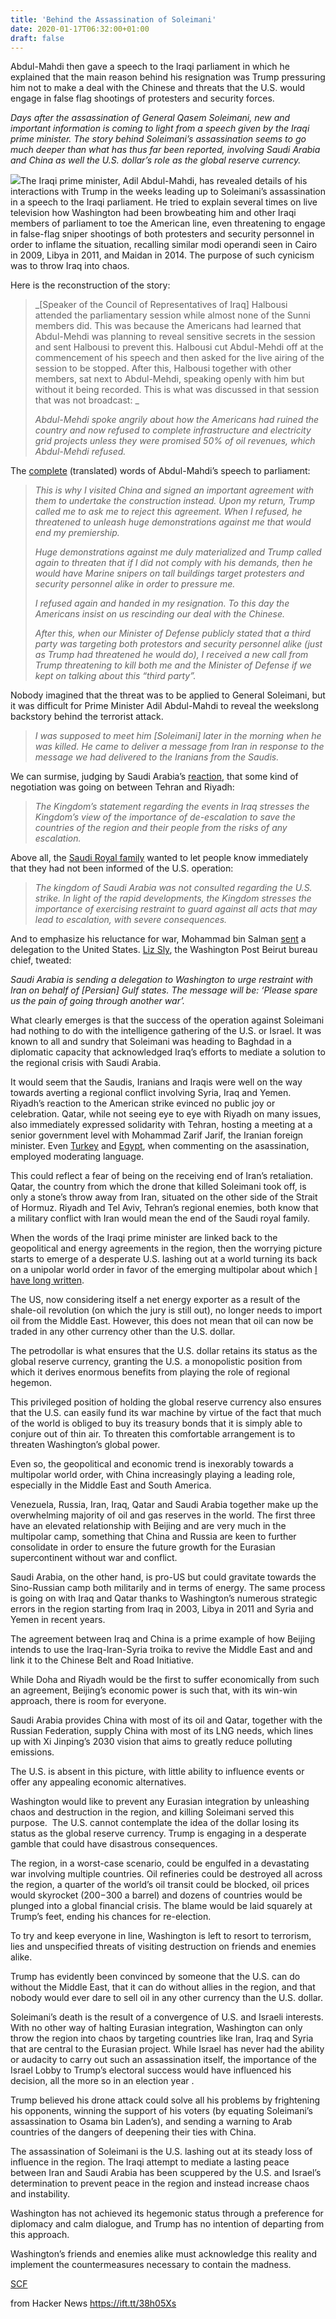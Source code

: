 ```yaml
---
title: 'Behind the Assassination of Soleimani'
date: 2020-01-17T06:32:00+01:00
draft: false
---
```


Abdul-Mahdi then gave a speech to the Iraqi parliament in which he explained that the main reason behind his resignation was Trump pressuring him not to make a deal with the Chinese and threats that the U.S. would engage in false flag shootings of protesters and security forces.

_Days after the assassination of General Qasem Soleimani, new and important information is coming to light from a speech given by the Iraqi prime minister. The story behind Soleimani’s assassination seems to go much deeper than what has thus far been reported, involving Saudi Arabia and China as well the U.S. dollar’s role as the global reserve currency._

![](https://occupypeace.com/wp-content/uploads/2020/01/syria-security-usa-iraq-pm.jpg)The Iraqi prime minister, Adil Abdul-Mahdi, has revealed details of his interactions with Trump in the weeks leading up to Soleimani’s assassination in a speech to the Iraqi parliament. He tried to explain several times on live television how Washington had been browbeating him and other Iraqi members of parliament to toe the American line, even threatening to engage in false-flag sniper shootings of both protesters and security personnel in order to inflame the situation, recalling similar modi operandi seen in Cairo in 2009, Libya in 2011, and Maidan in 2014. The purpose of such cynicism was to throw Iraq into chaos.

Here is the reconstruction of the story:

> _\[Speaker of the Council of Representatives of Iraq\] Halbousi attended the parliamentary session while almost none of the Sunni members did. This was because the Americans had learned that Abdul-Mehdi was planning to reveal sensitive secrets in the session and sent Halbousi to prevent this. Halbousi cut Abdul-Mehdi off at the commencement of his speech and then asked for the live airing of the session to be stopped. After this, Halbousi together with other members, sat next to Abdul-Mehdi, speaking openly with him but without it being recorded. This is what was discussed in that session that was not broadcast: _
> 
> _Abdul-Mehdi spoke angrily about how the Americans had ruined the country and now refused to complete infrastructure and electricity grid projects unless they were promised 50% of oil revenues, which Abdul-Mehdi refused._

The [complete](https://twitter.com/Ahmedzehzeeh222/status/1214282537092165633) (translated) words of Abdul-Mahdi’s speech to parliament:

> _This is why I visited China and signed an important agreement with them to undertake the construction instead. Upon my return, Trump called me to ask me to reject this agreement. When I refused, he threatened to unleash huge demonstrations against me that would end my premiership._
> 
> _Huge demonstrations against me duly materialized and Trump called again to threaten that if I did not comply with his demands, then he would have Marine snipers on tall buildings target protesters and security personnel alike in order to pressure me._
> 
> _I refused again and handed in my resignation. To this day the Americans insist on us rescinding our deal with the Chinese._
> 
> _After this, when our Minister of Defense publicly stated that a third party was targeting both protestors and security personnel alike (just as Trump had threatened he would do), I received a new call from Trump threatening to kill both me and the Minister of Defense if we kept on talking about this “third party”._

Nobody imagined that the threat was to be applied to General Soleimani, but it was difficult for Prime Minister Adil Abdul-Mahdi to reveal the weekslong backstory behind the terrorist attack.

> _I was supposed to meet him \[Soleimani\] later in the morning when he was killed. He came to deliver a message from Iran in response to the message we had delivered to the Iranians from the Saudis._

We can surmise, judging by Saudi Arabia’s [reaction](https://twitter.com/AdelAljubeir/status/1213232867377123329), that some kind of negotiation was going on between Tehran and Riyadh:

> _The Kingdom’s statement regarding the events in Iraq stresses the Kingdom’s view of the importance of de-escalation to save the countries of the region and their people from the risks of any escalation._

Above all, the [Saudi Royal family](http://saudigazette.com.sa/article/586224) wanted to let people know immediately that they had not been informed of the U.S. operation:

> _The kingdom of Saudi Arabia was not consulted regarding the U.S. strike. In light of the rapid developments, the Kingdom stresses the importance of exercising restraint to guard against all acts that may lead to escalation, with severe consequences._

And to emphasize his reluctance for war, Mohammad bin Salman [sent](https://www.fort-russ.com/2020/01/persian-gulf-arab-states-to-us-do-not-drag-us-into-another-war/) a delegation to the United States. [Liz Sly](https://www.bloomberg.com/news/articles/2020-01-05/saudi-deputy-defense-minister-to-visit-washington-london-paper), the Washington Post Beirut bureau chief, tweated:

_Saudi Arabia is sending a delegation to Washington to urge restraint with Iran on behalf of \[Persian\] Gulf states. The message will be: ‘Please spare us the pain of going through another war’._

What clearly emerges is that the success of the operation against Soleimani had nothing to do with the intelligence gathering of the U.S. or Israel. It was known to all and sundry that Soleimani was heading to Baghdad in a diplomatic capacity that acknowledged Iraq’s efforts to mediate a solution to the regional crisis with Saudi Arabia.

It would seem that the Saudis, Iranians and Iraqis were well on the way towards averting a regional conflict involving Syria, Iraq and Yemen. Riyadh’s reaction to the American strike evinced no public joy or celebration. Qatar, while not seeing eye to eye with Riyadh on many issues, also immediately expressed solidarity with Tehran, hosting a meeting at a senior government level with Mohammad Zarif Jarif, the Iranian foreign minister. Even [Turkey](https://www.strategic-culture.org/news/2020/01/08/how-congress-can-stop-trumps-iran-war/) and [Egypt](https://translate.google.com/translate?hl=en&prev=_t&sl=it&tl=en&u=https://www.egypttoday.com/Article/2/79304/Egypt-calls-for-preventing-escalation-after-killing-of-IRGC-leader), when commenting on the asassination, employed moderating language.

This could reflect a fear of being on the receiving end of Iran’s retaliation. Qatar, the country from which the drone that killed Soleimani took off, is only a stone’s throw away from Iran, situated on the other side of the Strait of Hormuz. Riyadh and Tel Aviv, Tehran’s regional enemies, both know that a military conflict with Iran would mean the end of the Saudi royal family.

When the words of the Iraqi prime minister are linked back to the geopolitical and energy agreements in the region, then the worrying picture starts to emerge of a desperate U.S. lashing out at a world turning its back on a unipolar world order in favor of the emerging multipolar about which [I have long written](https://www.mondialisation.ca/transition-to-multipolar-world-only-barrier-to-washingtons-domination/5527613).

The US, now considering itself a net energy exporter as a result of the shale-oil revolution (on which the jury is still out), no longer needs to import oil from the Middle East. However, this does not mean that oil can now be traded in any other currency other than the U.S. dollar.

The petrodollar is what ensures that the U.S. dollar retains its status as the global reserve currency, granting the U.S. a monopolistic position from which it derives enormous benefits from playing the role of regional hegemon.

This privileged position of holding the global reserve currency also ensures that the U.S. can easily fund its war machine by virtue of the fact that much of the world is obliged to buy its treasury bonds that it is simply able to conjure out of thin air. To threaten this comfortable arrangement is to threaten Washington’s global power.

Even so, the geopolitical and economic trend is inexorably towards a multipolar world order, with China increasingly playing a leading role, especially in the Middle East and South America.

Venezuela, Russia, Iran, Iraq, Qatar and Saudi Arabia together make up the overwhelming majority of oil and gas reserves in the world. The first three have an elevated relationship with Beijing and are very much in the multipolar camp, something that China and Russia are keen to further consolidate in order to ensure the future growth for the Eurasian supercontinent without war and conflict.

Saudi Arabia, on the other hand, is pro-US but could gravitate towards the Sino-Russian camp both militarily and in terms of energy. The same process is going on with Iraq and Qatar thanks to Washington’s numerous strategic errors in the region starting from Iraq in 2003, Libya in 2011 and Syria and Yemen in recent years.

The agreement between Iraq and China is a prime example of how Beijing intends to use the Iraq-Iran-Syria troika to revive the Middle East and and link it to the Chinese Belt and Road Initiative.

While Doha and Riyadh would be the first to suffer economically from such an agreement, Beijing’s economic power is such that, with its win-win approach, there is room for everyone.

Saudi Arabia provides China with most of its oil and Qatar, together with the Russian Federation, supply China with most of its LNG needs, which lines up with Xi Jinping’s 2030 vision that aims to greatly reduce polluting emissions.

The U.S. is absent in this picture, with little ability to influence events or offer any appealing economic alternatives.

Washington would like to prevent any Eurasian integration by unleashing chaos and destruction in the region, and killing Soleimani served this purpose.  The U.S. cannot contemplate the idea of the dollar losing its status as the global reserve currency. Trump is engaging in a desperate gamble that could have disastrous consequences.

The region, in a worst-case scenario, could be engulfed in a devastating war involving multiple countries. Oil refineries could be destroyed all across the region, a quarter of the world’s oil transit could be blocked, oil prices would skyrocket ($200-$300 a barrel) and dozens of countries would be plunged into a global financial crisis. The blame would be laid squarely at Trump’s feet, ending his chances for re-election.

To try and keep everyone in line, Washington is left to resort to terrorism, lies and unspecified threats of visiting destruction on friends and enemies alike.

Trump has evidently been convinced by someone that the U.S. can do without the Middle East, that it can do without allies in the region, and that nobody would ever dare to sell oil in any other currency than the U.S. dollar.

Soleimani’s death is the result of a convergence of U.S. and Israeli interests. With no other way of halting Eurasian integration, Washington can only throw the region into chaos by targeting countries like Iran, Iraq and Syria that are central to the Eurasian project. While Israel has never had the ability or audacity to carry out such an assassination itself, the importance of the Israel Lobby to Trump’s electoral success would have influenced his decision, all the more so in an election year .

Trump believed his drone attack could solve all his problems by frightening his opponents, winning the support of his voters (by equating Soleimani’s assassination to Osama bin Laden’s), and sending a warning to Arab countries of the dangers of deepening their ties with China.

The assassination of Soleimani is the U.S. lashing out at its steady loss of influence in the region. The Iraqi attempt to mediate a lasting peace between Iran and Saudi Arabia has been scuppered by the U.S. and Israel’s determination to prevent peace in the region and instead increase chaos and instability.

Washington has not achieved its hegemonic status through a preference for diplomacy and calm dialogue, and Trump has no intention of departing from this approach.

Washington’s friends and enemies alike must acknowledge this reality and implement the countermeasures necessary to contain the madness.

[SCF](https://www.strategic-culture.org/news/2020/01/08/the-deeper-story-behind-the-assassination-of-soleimani/)

  
  
from Hacker News https://ift.tt/38h05Xs